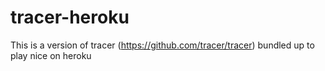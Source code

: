 # tracer-heroku

This is a version of tracer (https://github.com/tracer/tracer) bundled up to play nice on heroku
